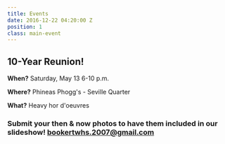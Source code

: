 ```yaml
---
title: Events
date: 2016-12-22 04:20:00 Z
position: 1
class: main-event
---
```


## 10-Year Reunion!

**When?**
Saturday, May 13 6-10 p.m.

**Where?**
Phineas Phogg's - Seville Quarter

**What?**
Heavy hor d'oeuvres

### Submit your then & now photos to have them included in our slideshow! [bookertwhs.2007@gmail.com](bookertwhs.2007@gmail.com)